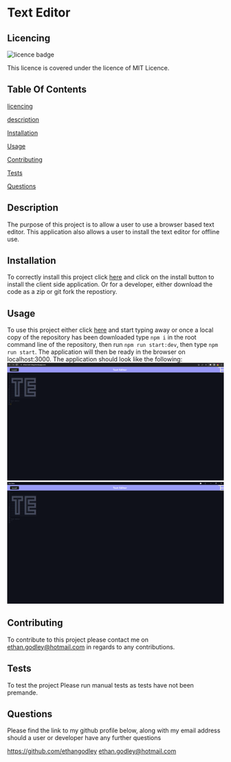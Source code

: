 # Text Editor 

## Licencing
![licence badge](https://img.shields.io/badge/licence-MIT%20Licence-brightgreen) 
 
This licence is covered under the licence of MIT Licence. 

## Table Of Contents
[licencing](#licencing) 

[description](#description) 

[Installation](#installation) 

[Usage](#usage) 

[Contributing](#contributing) 

[Tests](#tests) 

[Questions](#questions) 

## Description
The purpose of this project is to allow a user to use a browser based text editor. This application also allows a user to install the text editor for offline use.  

## Installation
To correctly install this project click [here](https://ethan-tech-blog.herokuapp.com/) and click on the install button to install the client side application. Or for a developer, either download the code as a zip or git fork the repostiory. 

## Usage
To use this project either click [here](https://ethan-tech-blog.herokuapp.com) and start typing away or once a local copy of the repository has been downloaded type `npm i` in the root command line of the repository, then run `npm run start:dev`, then type `npm run start`. The application will then be ready in the browser on localhost:3000. The application should look like the following: ![browser app](./Mockup/Online.PNG) ![installed app](./Mockup/app.PNG) 

## Contributing 
To contribute to this project please contact me on ethan.godley@hotmail.com in regards to any contributions. 

## Tests
To test the project Please run manual tests as tests have not been premande.  
 
## Questions 
Please find the link to my github profile below, along with my email address should a user or developer have any further questions 

https://github.com/ethangodley ethan.godley@hotmail.com
